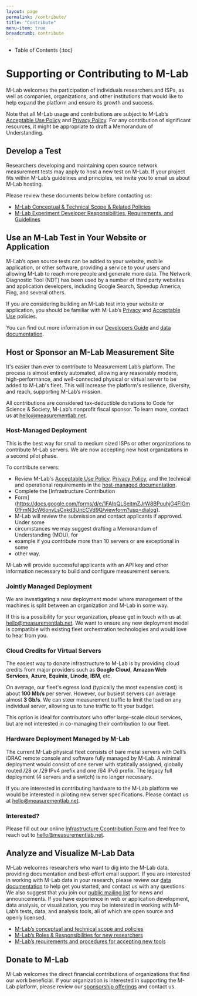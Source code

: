 ```yaml
---
layout: page
permalink: /contribute/
title: "Contribute"
menu-item: true
breadcrumb: contribute
---
```


* Table of Contents
{:toc}

# Supporting or Contributing to M-Lab

M-Lab welcomes the participation of individuals researchers and ISPs, as well as
companies, organizations, and other institutions that would like to help expand
the platform and ensure its growth and success.

Note that all M-Lab usage and contributions are subject to M-Lab’s [Acceptable
Use Policy](https://www.measurementlab.net/aup/) and [Privacy
Policy](https://www.measurementlab.net/privacy/). For any contribution of
significant resources, it might be appropriate to draft a Memorandum of
Understanding.

## Develop a Test

Researchers developing and maintaining open source network measurement tests may
apply to host a new test on M-Lab. If your project fits within M-Lab’s
guidelines and principles, we invite you to email us about M-Lab hosting.

Please review these documents below before contacting us:

* [M-Lab Conceptual & Technical Scope & Related Policies](https://www.measurementlab.net/mlab-scope/)
* [M-Lab Experiment Developer Responsibilities, Requirements, and Guidelines](https://www.measurementlab.net/experimenter-requirements-guidelines/)

## Use an M-Lab Test in Your Website or Application

M-Lab’s open source tests can be added to your website, mobile application, or
other software, providing a service to your users and allowing M-Lab to reach
more people and generate more data.  The Network Diagnostic Tool (NDT) has been
used by a number of third party websites and application developers, including
Google Search, Speedup America, Fing, and several others.

If you are considering building an M-Lab test into your website or application,
you should be familiar with M-Lab’s
[Privacy](https://www.measurementlab.net/privacy) and [Acceptable
Use](https://www.measurementlab.net/aup) policies.

You can find out more information in our [Developers
Guide](https://www.measurementlab.net/develop) and [data
documentation](https://www.measurementlab.net/data/docs).

## Host or Sponsor an M-Lab Measurement Site

It's easier than ever to contribute to Measurement Lab’s platform. The process
is almost entirely automated, allowing any reasonably modern, high-performance,
and well-connected physical or virtual server to be added to M-Lab's fleet. This
will increase the platform's resilience, diversity, and reach, supporting
M-Lab’s mission.

All contributions are considered tax-deductible donations to Code for Science &
Society, M-Lab’s nonprofit fiscal sponsor. To learn more, contact us at
<hello@measurementlab.net>.

### Host-Managed Deployment

This is the best way for small to medium sized ISPs or other organizations to
contribute M-Lab servers. We are now accepting new host organizations in a
second pilot phase.

To contribute servers:

* Review M-Lab's [Acceptable Use Policy](https://www.measurementlab.net/aup/),
  [Privacy Policy](https://www.measurementlab.net/privacy/), and the technical
  and operational requirements in the [host-managed documentation](https://www.measurementlab.net/contribute/host-managed/).
* Complete the [Infrastructure Contribution
* Form](<https://docs.google.com/forms/d/e/1FAIpQLSejtmZJrW8BPuuhjG4FlGm0fFmN3cW6onvLsCxkd3UnECVd9Q/viewform?usp=dialog>).
* M-Lab will review the submission and contact applicants if approved.  Under some
* circumstances we may suggest drafting a Memorandum of Understanding (MOU), for
* example if you contribute more than 10 servers or are exceptional in some
* other way.

M-Lab will provide successful applicants with an API key and other information
necessary to build and configure measurement servers.

### Jointly Managed Deployment

We are investigating a new deployment model where management of the machines is
split between an organization and M-Lab in some way.

If this is a possibility for your organization, please get in touch with us at
[hello@measurementlab.net](mailto:hello@measurementlab.net). We want to ensure
any new deployment model is compatible with existing fleet orchestration
technologies and would love to hear from you.

### Cloud Credits for Virtual Servers

The easiest way to donate infrastructure to M-Lab is by providing cloud credits
from major providers such as **Google Cloud**, **Amazon Web Services**,
**Azure**, **Equinix**, **Linode**, **IBM**, etc.

On average, our fleet's egress load (typically the most expensive cost) is about
**100 Mb/s** per server.  However, our busiest servers can average almost **3
Gb/s**. We can steer measurement traffic to limit the load on any individual
server, allowing us to tune traffic to fit your budget.

This option is ideal for contributors who offer large-scale cloud services, but
are not interested in co-managing their contribution to our fleet.

### Hardware Deployment Managed by M-Lab

The current M-Lab physical fleet consists of bare metal servers with Dell’s
iDRAC remote console and software fully managed by M-Lab.  A minimal deployment
would consist of one server with statically assigned, globally routed /28 or /29
IPv4 prefix and one /64 IPv6 prefix.  The legacy full deployment (4 servers and
a switch) is no longer necessary.

If you are interested in contributing hardware to the M-Lab platform we would be
interested in piloting new server specifications. Please contact us at
[hello@measurementlab.net](mailto:hello@measurementlab.net).

### Interested?

Please fill out our online [Infrastructure Ccontribution
Form](https://docs.google.com/forms/d/e/1FAIpQLSejtmZJrW8BPuuhjG4FlGm0fFmN3cW6onvLsCxkd3UnECVd9Q/viewform?usp=dialog)
and feel free to reach out to <hello@measurementlab.net>.

## **Analyze and Visualize M-Lab Data**

M-Lab welcomes researchers who want to dig into the M-Lab data, providing
documentation and best-effort email support. If you are interested in working
with M-Lab data in your research, please review our [data
documentation](https://www.measurementlab.net/data) to help get you started, and
contact us with any questions. We also suggest that you join our [public mailing
list](https://groups.google.com/a/measurementlab.net/forum/?fromgroups#!forum/discuss)
for news and announcements.  If you have experience in web or application
development, data analysis, or visualization, you may be interested in working
with M-Lab’s tests, data, and analysis tools, all of which are open source and
openly licensed.

* [M-Lab’s conceptual and technical scope and policies](https://www.measurementlab.net/publications/mlab-founding-vision.pdf)
* [M-Lab’s Roles & Responsibilities for new researchers](https://www.measurementlab.net/publications/mlab-roles-responsibilities.pdf)
* [M-Lab’s requirements and procedures for accepting new tools](https://www.measurementlab.net/publications/mlab-procedures-new-tools.pdf)

## **Donate to M-Lab**

M-Lab welcomes the direct financial contributions of organizations that find our
work beneficial. If your organization is interested in supporting the M-Lab
platform, please review our [sponsorship
offerings](https://www.measurementlab.net/documents/mlab-sponsorship.pdf) and
contact us.
